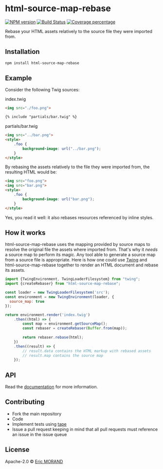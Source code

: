 # html-source-map-rebase

[![NPM version][npm-image]][npm-url] [![Build Status][travis-image]][travis-url] [![Coverage percentage][coveralls-image]][coveralls-url]

Rebase your HTML assets relatively to the source file they were imported from.

## Installation

```bash
npm install html-source-map-rebase
```

## Example

Consider the following Twig sources:

index.twig

``` html
<img src="./foo.png">

{% include "partials/bar.twig" %}
```

partials/bar.twig

``` html
<img src="../bar.png">
<style>
    .foo {
        background-image: url("../bar.png");
    }
</style>
```

By rebasing the assets relatively to the file they were imported from, the resulting HTML would be:

``` html
<img src="foo.png">
<img src="bar.png">
<style>
    .foo {
        background-image: url("bar.png");
    }
</style>
```

Yes, you read it well: it also rebases resources referenced by inline styles.

## How it works

html-source-map-rebase uses the mapping provided by source maps to resolve the original file the assets where imported from. That's why it *needs* a source map to perform its magic. Any tool able to generate a source map from a source file is appropriate. Here is how one could use [Twing](https://www.npmjs.com/package/twing) and html-source-map-rebase together to render an HTML document and rebase its assets.

``` javascript
import {TwingEnvironment, TwingLoaderFilesystem} from "twing";
import {createRebaser} from "html-source-map-rebase";

const loader = new TwingLoaderFilesystem('src');
const environment = new TwingEnvironment(loader, {
  source_map: true
});

return environment.render('index.twig')
    .then((html) => {
        const map = environment.getSourceMap();
        const rebaser = createRebaser(Buffer.from(map));
    
        return rebaser.rebase(html);
    })
    .then((result) => {
        // result.data contains the HTML markup with rebased assets
        // result.map contains the source map
    });
```

## API

Read the [documentation](https://nightlycommit.github.io/html-source-map-rebase) for more information.

## Contributing

* Fork the main repository
* Code
* Implement tests using [tape](https://www.npmjs.com/package/tape)
* Issue a pull request keeping in mind that all pull requests must reference an issue in the issue queue

## License

Apache-2.0 © [Eric MORAND]()

[npm-image]: https://badge.fury.io/js/html-source-map-rebase.svg
[npm-url]: https://npmjs.org/package/html-source-map-rebase
[travis-image]: https://travis-ci.org/ericmorand/html-source-map-rebase.svg?branch=master
[travis-url]: https://travis-ci.org/ericmorand/html-source-map-rebase
[coveralls-image]: https://coveralls.io/repos/github/ericmorand/html-source-map-rebase/badge.svg
[coveralls-url]: https://coveralls.io/github/ericmorand/html-source-map-rebase